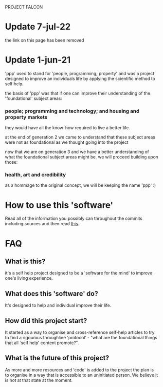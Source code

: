 PROJECT FALCON

# Update 7-jul-22

the link on this page has been removed

# Update 1-jun-21

'ppp' used to stand for 'people, programming, property' and was a project designed to improve an individuals life by applying the scientific method to self help.

the basis of 'ppp' was that if one can improve their understanding of the 'foundational' subject areas: 
### people; programming and technology; and housing and property markets 
they would have all the know-how required to live a better life.

at the end of generation 2 we came to understand that these subject areas were not as foundational as we thought going into the project

now that we are on generation 3 and we have a better understanding of what the foundational subject areas might be, we will proceed building upon those:
### health, art and credibility

as a hommage to the original concept, we will be keeping the name 'ppp' :)


# How to use this 'software'

Read all of the information you possibly can throughout the commits including sources and then read [this][1].

# FAQ

## What is this?

it's a self help project designed to be a 'software for the mind' to improve one's living experience.

## What does this 'software' do?

It's designed to help and individual improve their life.

## How did this project start?

It started as a way to organise and cross-reference self-help articles to try to find a rigourous throughline 'protocol' - "what are the foundational things that all 'self help' content promote?".

## What is the future of this project?

As more and more resources and 'code' is added to the project the plan is to organise in a way that is accessible to an uninitiated person. We believe it is not at that state at the moment.


[1]: ./generation1/README.pdf
